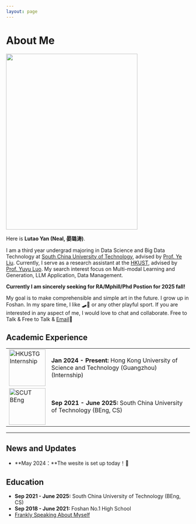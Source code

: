 ```yaml
---
layout: page
---
```


# About Me

<img src="https://lutaoyan.github.io/lutao.jpg" class="floatpic" width="360" height="480">

Here is **Lutao Yan (Neal, 晏璐涛)**.

I am a third year undergrad majoring in Data Science and Big Data Technology at [South China University of Technology](https://www2.scut.edu.cn/gzic/main.htm), advised by  [Prof. Ye Liu](https://www2.scut.edu.cn/ft/2021/1102/c29779a449612/page.htm). Currently, I serve as a research assistant at the [HKUST](https://www.hkust-gz.edu.cn/), advised by [Prof. Yuyu Luo](https://luoyuyu.vip/). My search interest focus on Multi-modal Learning and Generation,  LLM Application, Data Management.

**Currently I am sincerely seeking for RA/Mphill/Phd Postion for 2025 fall!**

My goal is to make comprehensible and simple art in the future. I grow up in Foshan. In my spare time, I like 🛹🏸 or any other playful sport. If you are interested in any aspect of me, I would love to chat and collaborate. Free to Talk & Free to Talk & [Email](mailto:lutaoyan@foxmail.com)🙌

## Academic Experience

 <table>
    <tr>
      <td><img src="https://lutaoyan.github.io/images/hkust.svg" alt="HKUSTG Internship" width="100"></td>
      <td>
        <strong>Jan 2024 - Present:</strong> Hong Kong University of Science and Technology (Guangzhou) (Internship)
      </td>
    </tr>
    <tr>
      <td><img src="https://lutaoyan.github.io/images/hg.png" alt="SCUT BEng" width="100"></td>
      <td>
        <strong>Sep 2021 - June 2025:</strong> South China University of Technology (BEng, CS)
      </td>
    </tr>
  </table>

---

## News and Updates

- **May 2024：**The wesite is set up today！🎉

## Education

- **Sep 2021 - June 2025:** South China University of Technology (BEng, CS)
- **Sep 2018 - June 2021:** Foshan No.1 High School
- [Frankly Speaking About Myself]()

